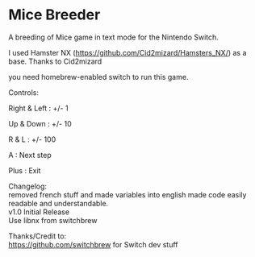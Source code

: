 # Mice Breeder
A breeding of Mice game in text mode for the Nintendo Switch.

I used Hamster NX (https://github.com/Cid2mizard/Hamsters_NX/) as a base. Thanks to Cid2mizard

you need homebrew-enabled switch to run this game.  

Controls:

Right & Left : +/- 1

Up & Down : +/- 10

R & L : +/- 100

A : Next step

Plus : Exit


Changelog:   
removed french stuff and made variables into english made code easily readable and understandable.  
v1.0 Initial Release  
Use libnx from switchbrew   

Thanks/Credit to:  
https://github.com/switchbrew for Switch dev stuff


